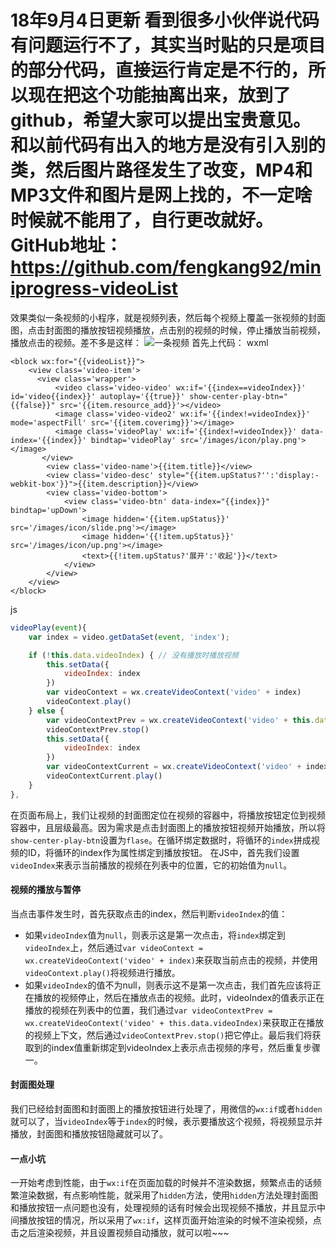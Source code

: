 18年9月4日更新
看到很多小伙伴说代码有问题运行不了，其实当时贴的只是项目的部分代码，直接运行肯定是不行的，所以现在把这个功能抽离出来，放到了github，希望大家可以提出宝贵意见。
和以前代码有出入的地方是没有引入别的类，然后图片路径发生了改变，MP4和MP3文件和图片是网上找的，不一定啥时候就不能用了，自行更改就好。
GitHub地址： https://github.com/fengkang92/miniprogress-videoList
===========================================================
效果类似一条视频的小程序，就是视频列表，然后每个视频上覆盖一张视频的封面图，点击封面图的播放按钮视频播放，点击别的视频的时候，停止播放当前视频，播放点击的视频。差不多是这样：
![一条视频](https://upload-images.jianshu.io/upload_images/6337462-ef8878486fd631ce.jpg?imageMogr2/auto-orient/strip%7CimageView2/2/w/1240)
首先上代码：
wxml
```wxml
<block wx:for="{{videoList}}">
    <view class='video-item'>
	  <view class='wrapper'>
          <video class='video-video' wx:if='{{index==videoIndex}}' id='video{{index}}' autoplay='{{true}}' show-center-play-btn="{{false}}" src='{{item.resource_add}}'></video>
	      <image class='video-video2' wx:if='{{index!=videoIndex}}' mode='aspectFill' src='{{item.coverimg}}'></image>
	      <image class='videoPlay' wx:if='{{index!=videoIndex}}' data-index='{{index}}' bindtap='videoPlay' src='/images/icon/play.png'></image>
	   </view>
        <view class='video-name'>{{item.title}}</view>
        <view class='video-desc' style="{{item.upStatus?'':'display:-webkit-box'}}">{{item.description}}</view>
        <view class='video-bottom'>
            <view class='video-btn' data-index="{{index}}" bindtap='upDown'>
                <image hidden='{{item.upStatus}}' src='/images/icon/slide.png'></image>
                <image hidden='{{!item.upStatus}}' src='/images/icon/up.png'></image>
                <text>{{!item.upStatus?'展开':'收起'}}</text>
            </view>
        </view>
    </view>
</block>
```
js
```javascript
videoPlay(event){
	var index = video.getDataSet(event, 'index');

	if (!this.data.videoIndex) { // 没有播放时播放视频
		this.setData({
			videoIndex: index
		})			
		var videoContext = wx.createVideoContext('video' + index)
		videoContext.play()
	} else {
		var videoContextPrev = wx.createVideoContext('video' + this.data.videoIndex)
		videoContextPrev.stop()
		this.setData({
			videoIndex: index
		})	
		var videoContextCurrent = wx.createVideoContext('video' + index)
		videoContextCurrent.play()
	}
},
```
在页面布局上，我们让视频的封面图定位在视频的容器中，将播放按钮定位到视频容器中，且层级最高。因为需求是点击封面图上的播放按钮视频开始播放，所以将`show-center-play-btn`设置为`flase`。在循环绑定数据时，将循环的`index`拼成视频的ID，将循环的index作为属性绑定到播放按钮。
在JS中，首先我们设置`videoIndex`来表示当前播放的视频在列表中的位置，它的初始值为`null`。
#### 视频的播放与暂停
当点击事件发生时，首先获取点击的index，然后判断`videoIndex`的值：
* 如果`videoIndex`值为`null`，则表示这是第一次点击，将`index`绑定到`videoIndex`上，然后通过`var videoContext = wx.createVideoContext('video' + index)`来获取当前点击的视频，并使用`videoContext.play()`将视频进行播放。
* 如果`videoIndex`的值不为null，则表示这不是第一次点击，我们首先应该将正在播放的视频停止，然后在播放点击的视频。此时，videoIndex的值表示正在播放的视频在列表中的位置，我们通过`var videoContextPrev = wx.createVideoContext('video' + this.data.videoIndex)`来获取正在播放的视频上下文，然后通过`videoContextPrev.stop()`把它停止。最后我们将获取到的index值重新绑定到videoIndex上表示点击视频的序号，然后重复步骤一。
#### 封面图处理
我们已经给封面图和封面图上的播放按钮进行处理了，用微信的`wx:if`或者`hidden`就可以了，当`videoIndex`等于`index`的时候，表示要播放这个视频，将视频显示并播放，封面图和播放按钮隐藏就可以了。
#### 一点小坑
一开始考虑到性能，由于`wx:if`在页面加载的时候并不渲染数据，频繁点击的话频繁渲染数据，有点影响性能，就采用了`hidden`方法，使用`hidden`方法处理封面图和播放按钮一点问题也没有，处理视频的话有时候会出现视频不播放，并且显示中间播放按钮的情况，所以采用了`wx:if`，这样页面开始渲染的时候不渲染视频，点击之后渲染视频，并且设置视频自动播放，就可以啦~~~